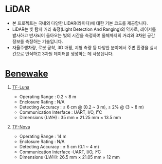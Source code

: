 # LiDAR
- 본 프로젝트는 국내외 다양한 LiDAR(라이다)에 대한 기본 코드를 제공합니다. 
- LiDAR는 빛 탐지 거리 측정(Light Detection And Ranging)의 약자로, 레이저를 발사하고 반사되어 돌아오는 빛의 시간을 측정하여 물체까지의 거리와 3차원 공간 정보를 측정하는 기술입니다. 
- 자율주행차량, 로봇 공학, 3D 매핑, 지형 측량 등 다양한 분야에서 주변 환경을 실시간으로 인식하고 3차원 데이터를 생성하는 데 사용됩니다. 
# [Benewake](https://en.benewake.com/IndustrialProduct)
1. [TF-Luna](https://en.benewake.com/TFLuna)
   - Operating Range : 0.2 ~ 8 m
   - Enclosure Rating : N/A
   - Detecting Accuracy : ± 6 cm @ (0.2 ~ 3 m), ± 2% @ (3 ~ 8 m) 
   - Communication Interface : UART, I/O, I²C
   - Dimensions (L*W*H) : 35 mm × 21.25 mm × 13.5 mm
     
2. [TF-Nova](https://en.benewake.com/tf-nova)
   - Operating Range : 14 m
   - Enclosure Rating : N/A
   - Detecting Accuracy : ± 5 cm (0.1 ~ 4 m)
   - Communication Interface :UART, I/O, I²C
   - Dimensions (L*W*H): 26.5 mm × 21.05 mm × 12 mm
